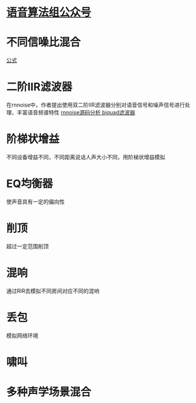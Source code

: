 # [语音算法组公众号](https://hub.nuaa.cf/Ryuk17/SEAugment)

# 不同信噪比混合
[公式](https://blog.csdn.net/yyhaohaoxuexi/article/details/88350343) 

# 二阶IIR滤波器
在rnnoise中，作者提出使用双二阶IIR滤波器分别对语音信号和噪声信号进行处理，丰富语音频谱特性
[ rnnoise源码分析 biquad滤波器](https://blog.csdn.net/mimiduck/article/details/104708013)

# 阶梯状增益
不同设备增益不同，不同距离说话人声大小不同，用阶梯状增益模拟

# EQ均衡器
使声音具有一定的偏向性

# 削顶
超过一定范围削顶

# 混响
通过RIR去模拟不同房间对应不同的混响

# 丢包
模拟网络环境

# 啸叫
# 多种声学场景混合
